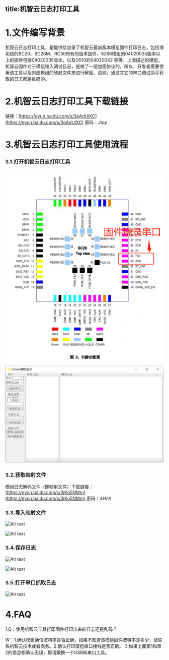 title:机智云日志打印工具
---
# 1.文件编写背景

 机智云日志打印工具，是提供给烧录了机智云最新版本模组固件打印日志，包括博实结的BC20、BC26M、RC30所有的版本固件，8266模组的04020035版本以上的固件包括04020035版本，以及G510的04020042 等等。上面描述的模组，机智云固件对于模组输入调试日志，是做了一层加密协议的，所以，开发者需要使用该工具以及对应模组的映射文件来进行解密。否则，通过其它的串口调试助手获取的日志都是乱码的。
# 2.机智云日志打印工具下载链接

链接：[https://eyun.baidu.com/s/3oAdUlXC](https://eyun.baidu.com/s/3oAdUlXC) 密码：Jtqy

# 3.机智云日志打印工具使用流程
### 3.1.打开机智云日志打印工具


![Alt text](/assets/zh-cn/deviceDev/BC20_bgn/png1.png)

![Alt text](/assets/zh-cn/deviceDev/Gagent_Log/png1.png)



### 3.2.获取映射文件
模组日志解码文件（即映射文件）下载链接：[https://eyun.baidu.com/s/3jKn5NMm](https://eyun.baidu.com/s/3jKn5NMm) 密码：4HzA

### 3.3.导入映射文件

![Alt text](./png2.png)

![Alt text](./png3.png)



### 3.4.保存日志

![Alt text](./png4.png)

![Alt text](./png5.png)


### 3.5.打开串口抓取日志

![Alt text](./png6.png)


# 4.FAQ

1.Q：使用机智云工具打印固件打印出来的日志还是乱码？
  
  W：1.确认模组通信波特率是否正确，如果不知道该模组固件波特率是多少，请联系机智云技术或者商务。2.确认打印模组串口接线是否正确。  3.如果上面第1和第2的信息都确认无误，那请跟换一个USB转串口工具。
